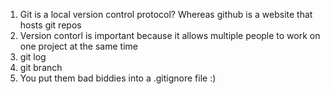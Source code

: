 1. Git is a local version control protocol? Whereas github is a website that hosts git repos
2. Version contorl is important because it allows multiple people to work on one project at the same time
3. git log
4. git branch
5. You put them bad biddies into a .gitignore file :)

